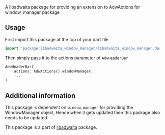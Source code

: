 A libadwaita package for providing an extension to AdwActions for window_manager package

## Usage

First import this package at the top of your dart file 
```dart
import 'package:libadwaita_window_manager/libadwaita_window_manager.dart';
```

Then simply pass it to the actions parameter of `AdwHeaderBar`

```dart
AdwHeaderBar(
    actions: AdwActions().windowManager,
    ...
)
```

## Additional information

This package is dependent on `window_manager` for providing the WindowManager object, Hence when it gets updated then this package also needs to be updated.

This package is a part of [libadwaita](https://pub.dev/packages/libadwaita) package.